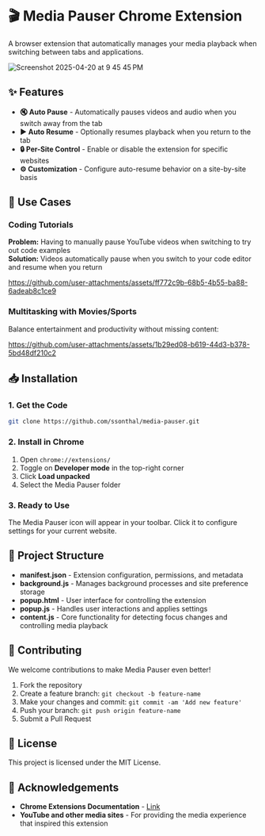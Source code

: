 # 🎬 Media Pauser Chrome Extension

A browser extension that automatically manages your media playback when switching between tabs and applications.

![Screenshot 2025-04-20 at 9 45 45 PM](https://github.com/user-attachments/assets/d5ee0072-60e0-4f6e-9bd7-07885e27f879)


## ✨ Features

- **🔇 Auto Pause** - Automatically pauses videos and audio when you switch away from the tab
- **▶️ Auto Resume** - Optionally resumes playback when you return to the tab
- **🔒 Per-Site Control** - Enable or disable the extension for specific websites
- **⚙️ Customization** - Configure auto-resume behavior on a site-by-site basis

## 🎯 Use Cases

### Coding Tutorials
**Problem:** Having to manually pause YouTube videos when switching to try out code examples  
**Solution:** Videos automatically pause when you switch to your code editor and resume when you return

https://github.com/user-attachments/assets/ff772c9b-68b5-4b55-ba88-6adeab8c1ce9

### Multitasking with Movies/Sports
Balance entertainment and productivity without missing content:

https://github.com/user-attachments/assets/1b29ed08-b619-44d3-b378-5bd48df210c2

## 📥 Installation

### 1. Get the Code
```bash
git clone https://github.com/ssonthal/media-pauser.git
```

### 2. Install in Chrome
1. Open `chrome://extensions/`
2. Toggle on **Developer mode** in the top-right corner
3. Click **Load unpacked**
4. Select the Media Pauser folder

### 3. Ready to Use
The Media Pauser icon will appear in your toolbar. Click it to configure settings for your current website.

## 📁 Project Structure

* **manifest.json** - Extension configuration, permissions, and metadata
* **background.js** - Manages background processes and site preference storage
* **popup.html** - User interface for controlling the extension
* **popup.js** - Handles user interactions and applies settings
* **content.js** - Core functionality for detecting focus changes and controlling media playback

## 🤝 Contributing

We welcome contributions to make Media Pauser even better!

1. Fork the repository
2. Create a feature branch: `git checkout -b feature-name`
3. Make your changes and commit: `git commit -am 'Add new feature'`
4. Push your branch: `git push origin feature-name`
5. Submit a Pull Request

## 📄 License

This project is licensed under the MIT License.

## 👏 Acknowledgements

* **Chrome Extensions Documentation** - [Link](https://developer.chrome.com/docs/extensions/develop)
* **YouTube and other media sites** - For providing the media experience that inspired this extension
